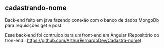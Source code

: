 ## cadastrando-nome
Back-end feito em java fazendo conexão com o banco de dados MongoDb para requisições get e post.

Esse back-end foi contruido para um front-end em Angular (Repositório do fron-end : https://github.com/ArthurBernardoDev/Cadastra-nome)
